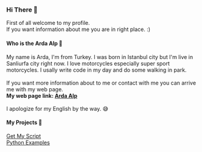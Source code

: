 ### Hi There 👋 

First of all welcome to my profile. <br>
If you want information about me you are in right place. :) <br>

#### Who is the Arda Alp 👤
My name is Arda, I'm from Turkey. I was born in Istanbul city but I'm live in Sanliurfa city right now. 
I love motorcycles especially super sport motorcycles. 
I usally write code in my day and do some walking in park. <br> <br>
If you want more information about to me or contact with me you can arrive me with my web page. <br>
**My web page link:
[Arda Alp](https://arda-alp.vercel.app)** <br> <br>
I apologize for my English by the way. 😅

#### My Projects 📂
[Get My Script](https://github.com/ArdaAlp/Get-My-Script) <br>
[Python Examples](https://github.com/ArdaAlp/Python-Examples) <br>

